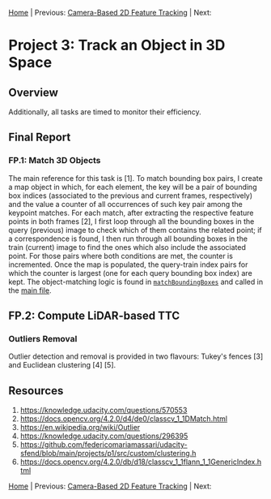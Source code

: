 [Home](../../README.md) | Previous: [Camera-Based 2D Feature Tracking](../p2/p2-camera-based-2d-feature-tracking.md) | Next: 

# Project 3: Track an Object in 3D Space

## Overview

Additionally, all tasks are timed to monitor their efficiency.

## Final Report

### FP.1: Match 3D Objects

The main reference for this task is [1]. To match bounding box pairs, I create a map object in which, for each element, the key will be a pair of bounding box indices (associated to the previous and current frames, respectively) and the value a counter of all occurrences of such key pair among the keypoint matches. For each match, after extracting the respective feature points in both frames [2], I first loop through all the bounding boxes in the query (previous) image to check which of them contains the related point; if a correspondence is found, I then run through all bounding boxes in the train (current) image to find the ones which also include the associated point. For those pairs where both conditions are met, the counter is incremented. Once the map is populated, the query-train index pairs for which the counter is largest (one for each query bounding box index) are kept. The object-matching logic is found in [`matchBoundingBoxes`](https://github.com/federicomariamassari/udacity-sfend/blob/main/projects/p3/src/camFusion_Student.cpp#L131) and called in the [main file](https://github.com/federicomariamassari/udacity-sfend/blob/main/projects/p3/src/FinalProject_Camera.cpp#L221).

## FP.2: Compute LiDAR-based TTC

### Outliers Removal
Outlier detection and removal is provided in two flavours: Tukey's fences [3] and Euclidean clustering [4] [5].

## Resources

1. https://knowledge.udacity.com/questions/570553
2. https://docs.opencv.org/4.2.0/d4/de0/classcv_1_1DMatch.html
3. https://en.wikipedia.org/wiki/Outlier
4. https://knowledge.udacity.com/questions/296395
5. https://github.com/federicomariamassari/udacity-sfend/blob/main/projects/p1/src/custom/clustering.h
6. https://docs.opencv.org/4.2.0/db/d18/classcv_1_1flann_1_1GenericIndex.html

[Home](../../README.md) | Previous: [Camera-Based 2D Feature Tracking](../p2/p2-camera-based-2d-feature-tracking.md) | Next: 
